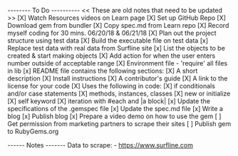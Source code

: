 -------- To Do ----------
<< These are old notes that need to be updated >>
[X] Watch Resources videos on Learn page
[X] Set up GitHub Repo
[X] Download gem from bundler
[X] Copy spec.md from Learn repo
[X] Record myself coding for 30 mins. 06/20/18 & 06/21/18
[X] Plan out the project structure using test data
[X] Build the executable file on test data
[x] Replace test data with real data from Surfline site
[x] List the objects to be created & start making objects
[X] Add action for when the user enters number outside of acceptable range
[X] Environment file - 'require' all files in lib
[x] README file contains the following sections:
    [X] A short description
    [X] Install instructions
    [X] A contributor's guide
    [X] A link to the license for your code
[X] Uses the following in code:
    [X] if conditionals and/or case statements
    [X] methods, instances, classes
    [X] new or initialize
    [X] self keyword
    [X] iteration with #each and |a block|
[x] Update the specifications of the .gemspec file
[x] Update the spec.md file
[x] Write a blog
[x] Publish blog
[x] Prepare a video demo on how to use the gem
[ ] Get permission from marketing partners to scrape their sites
[ ] Publish gem to RubyGems.org

------ Notes -------
Data to scrape: - https://www.surfline.com
